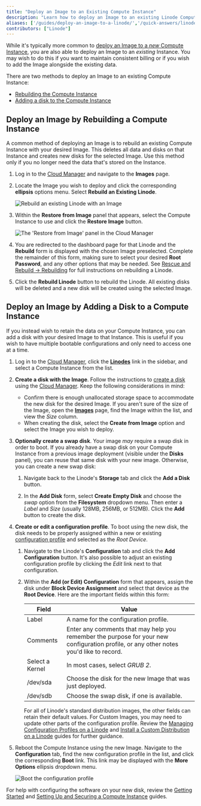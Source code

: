 ```yaml
---
title: "Deploy an Image to an Existing Compute Instance"
description: "Learn how to deploy an Image to an existing Linode Compute Instance by rebuilding it or adding a new disk."
aliases: ['/guides/deploy-an-image-to-a-linode/','/quick-answers/linode-platform/deploy-an-image-to-a-linode/','/quick-answers/linode-platform/deploy-an-image-to-a-linode-classic-manager/']
contributors: ["Linode"]
---
```


While it's typically more common to [deploy an Image to a *new* Compute Instance](/docs/products/tools/images/guides/deploy-image-to-new-linode/), you are also able to deploy an Image to an *existing* Instance. You may wish to do this if you want to maintain consistent billing or if you wish to add the Image alongside the existing data.

There are two methods to deploy an Image to an existing Compute Instance:

- [Rebuilding the Compute Instance](#deploy-an-image-by-rebuilding-a-compute-instance)
- [Adding a disk to the Compute Instance](#deploy-an-image-by-adding-a-disk-to-a-compute-instance)

## Deploy an Image by Rebuilding a Compute Instance

A common method of deploying an Image is to rebuild an existing Compute Instance with your desired Image. This deletes all data and disks on that Instance and creates new disks for the selected Image. Use this method only if you no longer need the data that's stored on the Instance.

1. Log in to the [Cloud Manager](https://cloud.linode.com/) and navigate to the **Images** page.

1. Locate the Image you wish to deploy and click the corresponding **ellipsis** options menu. Select **Rebuild an Existing Linode**.

    ![Rebuild an existing Linode with an Image](images-deploy-existing-linode.png)

1.  Within the **Restore from Image** panel that appears, select the Compute Instance to use and click the **Restore Image** button.

    ![The 'Restore from Image' panel in the Cloud Manager](restore-from-image-panel.png)

1. You are redirected to the dashboard page for that Linode and the **Rebuild** form is displayed with the chosen Image preselected. Complete the remainder of this form, making sure to select your desired **Root Password**, and any other options that may be needed. See [Rescue and Rebuild → Rebuilding](/docs/products/compute/compute-instances/guides/rescue-and-rebuild/#rebuilding) for full instructions on rebuilding a Linode.

1. Click the **Rebuild Linode** button to rebuild the Linode. All existing disks will be deleted and a new disk will be created using the selected Image.

## Deploy an Image by Adding a Disk to a Compute Instance

If you instead wish to retain the data on your Compute Instance, you can add a disk with your desired Image to that Instance. This is useful if you wish to have multiple bootable configurations and only need to access one at a time.

1. Log in to the [Cloud Manager](https://cloud.linode.com/), click the **[Linodes](https://cloud.linode.com/linodes)** link in the sidebar, and select a Compute Instance from the list.

1. **Create a disk with the Image**. Follow the instructions to [create a disk](/docs/products/compute/compute-instances/guides/disks-and-storage/#creating-a-disk) using the [Cloud Manager](https://cloud.linode.com/). Keep the following considerations in mind:

    - Confirm there is enough unallocated storage space to accommodate the new disk for the desired Image. If you aren't sure of the size of the Image, open the **[Images](https://cloud.linode.com/images)** page, find the Image within the list, and view the *Size* column.
    - When creating the disk, select the **Create from Image** option and select the Image you wish to deploy.

1. **Optionally create a swap disk**. Your image *may* require a swap disk in order to boot. If you already have a swap disk on your Compute Instance from a previous image deployment (visible under the **Disks** panel), you can reuse that same disk with your new image. Otherwise, you can create a new swap disk:

    1. Navigate back to the Linode's **Storage** tab and click the **Add a Disk** button.

    1. In the **Add Disk** form, select **Create Empty Disk** and choose the *swap* option from the **Filesystem** dropdown menu. Then enter a *Label* and *Size* (usually 128MB, 256MB, or 512MB). Click the **Add** button to create the disk.

1. **Create or edit a configuration profile**. To boot using the new disk, the disk needs to be properly assigned within a new or existing [configuration profile](/docs/products/compute/compute-instances/guides/configuration-profiles/) and selected as the *Root Device*.

    1. Navigate to the Linode's **Configuration** tab and click the **Add Configuration** button. It's also possible to adjust an existing configuration profile by clicking the *Edit* link next to that configuration.

    1. Within the **Add (or Edit) Configuration** form that appears, assign the disk under **Block Device Assignment** and select that device as the **Root Device**. Here are the important fields within this form:

        | Field | Value |
        |-------|-------------|
        | Label | A name for the configuration profile. |
        | Comments | Enter any comments that may help you remember the purpose for your new configuration profile, or any other notes you'd like to record. |
        | Select a Kernel | In most cases, select *GRUB 2*. |
        | /dev/sda | Choose the disk for the new Image that was just deployed. |
        | /dev/sdb | Choose the swap disk, if one is available. |

        For all of Linode's standard distribution images, the other fields can retain their default values. For Custom Images, you may need to update other parts of the configuration profile. Review the [Managing Configuration Profiles on a Linode](/docs/products/compute/compute-instances/guides/configuration-profiles//#editing-a-configuration-profile) and [Install a Custom Distribution on a Linode](/docs/products/compute/compute-instances/guides/install-a-custom-distribution/) guides for further guidance.

1. Reboot the Compute Instance using the new Image. Navigate to the **Configuration** tab, find the new configuration profile in the list, and click the corresponding **Boot** link. This link may be displayed with the **More Options** ellipsis dropdown menu.

    ![Boot the configuration profile](config-profile-boot.png "Boot the configuration profile")

For help with configuring the software on your new disk, review the [Getting Started](/docs/products/platform/get-started/) and [Setting Up and Securing a Compute Instance](/docs/products/compute/compute-instances/guides/set-up-and-secure/) guides.
